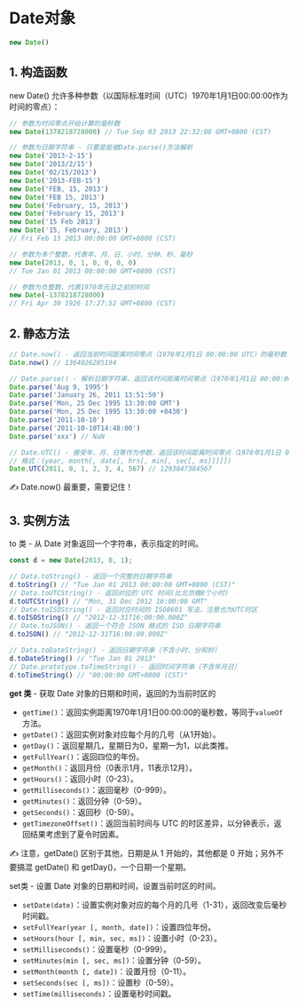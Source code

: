 # Date对象

```javascript
new Date()
```

## 1. 构造函数

new Date() 允许多种参数（以国际标准时间（UTC）1970年1月1日00:00:00作为时间的零点）：

```javascript
// 参数为时间零点开始计算的毫秒数
new Date(1378218728000) // Tue Sep 03 2013 22:32:08 GMT+0800 (CST)

// 参数为日期字符串 - 只要是能被Date.parse()方法解析
new Date('2013-2-15')
new Date('2013/2/15')
new Date('02/15/2013')
new Date('2013-FEB-15')
new Date('FEB, 15, 2013')
new Date('FEB 15, 2013')
new Date('February, 15, 2013')
new Date('February 15, 2013')
new Date('15 Feb 2013')
new Date('15, February, 2013')
// Fri Feb 15 2013 00:00:00 GMT+0800 (CST)

// 参数为多个整数，代表年、月、日、小时、分钟、秒、毫秒
new Date(2013, 0, 1, 0, 0, 0, 0)
// Tue Jan 01 2013 00:00:00 GMT+0800 (CST)

// 参数为负整数，代表1970年元旦之前的时间
new Date(-1378218728000)
// Fri Apr 30 1926 17:27:52 GMT+0800 (CST)
```

## 2. 静态方法

```javascript
// Date.now() - 返回当前时间距离时间零点（1970年1月1日 00:00:00 UTC）的毫秒数
Date.now() // 1364026285194

// Date.parse() - 解析日期字符串，返回该时间距离时间零点（1970年1月1日 00:00:00）的毫秒数
Date.parse('Aug 9, 1995')
Date.parse('January 26, 2011 13:51:50')
Date.parse('Mon, 25 Dec 1995 13:30:00 GMT')
Date.parse('Mon, 25 Dec 1995 13:30:00 +0430')
Date.parse('2011-10-10')
Date.parse('2011-10-10T14:48:00')
Date.parse('xxx') // NaN

// Date.UTC() - 接受年、月、日等作为参数，返回该时间距离时间零点（1970年1月1日 00:00:00 UTC）的毫秒数。
// 格式：(year, month[, date[, hrs[, min[, sec[, ms]]]]])
Date.UTC(2011, 0, 1, 2, 3, 4, 567) // 1293847384567
```

✍️ Date.now() 最重要，需要记住！

## 3. 实例方法

to 类 - 从 Date 对象返回一个字符串，表示指定的时间。

```javascript
const d = new Date(2013, 0, 1);

// Data.toString() - 返回一个完整的日期字符串
d.toString() // "Tue Jan 01 2013 00:00:00 GMT+0800 (CST)"
// Data.toUTCString() - 返回对应的 UTC 时间(比北京晚8个小时)
d.toUTCString() // "Mon, 31 Dec 2012 16:00:00 GMT"
// Date.toISOString() - 返回对应时间的 ISO8601 写法，注意也为UTC时区
d.toISOString() // "2012-12-31T16:00:00.000Z"
// Date.toJSON() - 返回一个符合 JSON 格式的 ISO 日期字符串
d.toJSON() // "2012-12-31T16:00:00.000Z"

// Data.toDateString() - 返回日期字符串（不含小时、分和秒）
d.toDateString() // "Tue Jan 01 2013"
// Date.prototype.toTimeString() - 返回时间字符串（不含年月日）
d.toTimeString() // "00:00:00 GMT+0800 (CST)"
```

**get 类** - 获取 Date 对象的日期和时间，返回的为当前时区的

- `getTime()`：返回实例距离1970年1月1日00:00:00的毫秒数，等同于`valueOf`方法。
- `getDate()`：返回实例对象对应每个月的几号（从1开始）。
- `getDay()`：返回星期几，星期日为0，星期一为1，以此类推。
- `getFullYear()`：返回四位的年份。
- `getMonth()`：返回月份（0表示1月，11表示12月）。
- `getHours()`：返回小时（0-23）。
- `getMilliseconds()`：返回毫秒（0-999）。
- `getMinutes()`：返回分钟（0-59）。
- `getSeconds()`：返回秒（0-59）。
- `getTimezoneOffset()`：返回当前时间与 UTC 的时区差异，以分钟表示，返回结果考虑到了夏令时因素。

✍️ 注意，getDate() 区别于其他，日期是从 1 开始的，其他都是 0 开始；另外不要搞混 getDate() 和 getDay()，一个日期一个星期。

set类 - 设置 Date 对象的日期和时间，设置当前时区的时间。

- `setDate(date)`：设置实例对象对应的每个月的几号（1-31），返回改变后毫秒时间戳。
- `setFullYear(year [, month, date])`：设置四位年份。
- `setHours(hour [, min, sec, ms])`：设置小时（0-23）。
- `setMilliseconds()`：设置毫秒（0-999）。
- `setMinutes(min [, sec, ms])`：设置分钟（0-59）。
- `setMonth(month [, date])`：设置月份（0-11）。
- `setSeconds(sec [, ms])`：设置秒（0-59）。
- `setTime(milliseconds)`：设置毫秒时间戳。